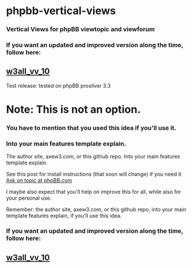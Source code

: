 # phpbb-vertical-views
### Vertical Views for phpBB viewtopic and viewforum

### If you want an updated and improved version along the time, follow here:
## [w3all_vv_10](https://www.axew3.com/w3/forums/viewtopic.php?t=1804 "phpBB vertical views extension")

Test release: tested on phpBB prosilver 3.3

# Note: This is not an option.
### You have to mention that you used this idea if you'll use it.
### Into your main features template explain.
The author site, axew3.com, or this github repo. Into your main features template explain.

See this post for install instructions (that soon will change) if you need it
[Ask on topic at phpBB.com](https://www.phpbb.com/community/viewtopic.php?p=15973420#p15973420 "phpBB.com help topic")

I maybe also expect that you'll help on improve this for all, while also for your personal use.

Remember: the author site, axew3.com, or this github repo,
into your main template features explain, if you'll use this idea.
### If you want an updated and improved version along the time, follow here:
## [w3all_vv_10](https://www.axew3.com/w3/forums/viewtopic.php?t=1804 "phpBB vertical views extension")
